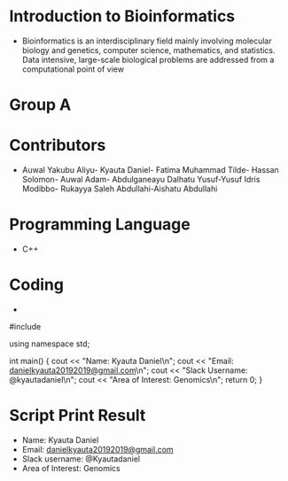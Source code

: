 # Introduction to Bioinformatics
- Bioinformatics is an interdisciplinary field mainly involving molecular biology and genetics, computer science, mathematics, and statistics. Data intensive, large-scale biological problems are addressed from a computational point of view
 # Group A
 # Contributors
 - Auwal Yakubu Aliyu- Kyauta Daniel- Fatima Muhammad Tilde- Hassan Solomon- Auwal Adam- Abdulganeayu Dalhatu Yusuf-Yusuf Idris Modibbo- Rukayya Saleh Abdullahi-Aishatu Abdullahi
 # Programming Language
  - C++
# Coding
- 
#include <iostream>

using namespace std;

int main() {
  cout << "Name: Kyauta Daniel\n";
  cout << "Email: danielkyauta20192019@gmail.com\n";
  cout << "Slack Username: @kyautadaniel\n";
  cout << "Area of Interest: Genomics\n";
  return 0;
} 
# Script Print Result 
- Name: Kyauta Daniel
- Email: danielkyauta20192019@gmail.com
- Slack username: @Kyautadaniel
- Area of Interest: Genomics
    

  
